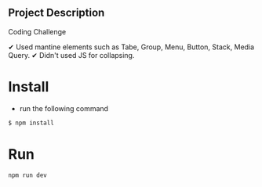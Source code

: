 ## Project Description
Coding Challenge

✔ Used mantine elements such as Tabe, Group, Menu, Button, Stack, Media Query.
✔ Didn't used JS for collapsing.

# Install
- run the following command
```bash
$ npm install
```

# Run 
```bash
npm run dev
```


